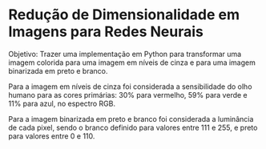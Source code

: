 # Redução de Dimensionalidade em Imagens para Redes Neurais

Objetivo: Trazer uma implementação em Python para transformar uma imagem colorida para uma imagem em níveis de cinza e para uma imagem binarizada em preto e branco.

Para a imagem em níveis de cinza foi considerada a sensibilidade do olho humano para as cores primárias: 30% para vermelho, 59% para verde e 11% para azul, no espectro RGB.

Para a imagem binarizada em preto e branco foi considerada a luminância de cada pixel, sendo o branco definido para valores entre 111 e 255, e preto para valores entre 0 e 110.